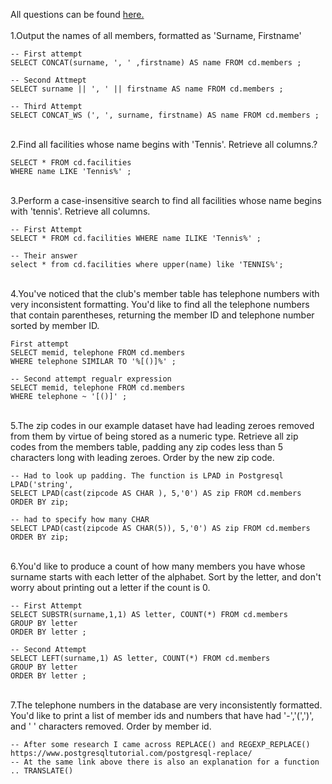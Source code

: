 All questions can be found [here.](https://pgexercises.com/questions/string/) <br>
\
1.Output the names of all members, formatted as 'Surname, Firstname'
```
-- First attempt
SELECT CONCAT(surname, ', ' ,firstname) AS name FROM cd.members ;

-- Second Attmept 
SELECT surname || ', ' || firstname AS name FROM cd.members ;

-- Third Attempt
SELECT CONCAT_WS (', ', surname, firstname) AS name FROM cd.members ;
```
\
2.Find all facilities whose name begins with 'Tennis'. Retrieve all columns.?
```
SELECT * FROM cd.facilities
WHERE name LIKE 'Tennis%' ;
```
\
3.Perform a case-insensitive search to find all facilities whose name begins with 'tennis'. Retrieve all columns.
```
-- First Attempt
SELECT * FROM cd.facilities WHERE name ILIKE 'Tennis%' ;

-- Their answer 
select * from cd.facilities where upper(name) like 'TENNIS%'; 
```
\
4.You've noticed that the club's member table has telephone numbers with very inconsistent formatting. You'd like to find all the telephone numbers that contain parentheses, returning the member ID and telephone number sorted by member ID.
```
First attempt
SELECT memid, telephone FROM cd.members
WHERE telephone SIMILAR TO '%[()]%' ;

-- Second attempt regualr expression
SELECT memid, telephone FROM cd.members
WHERE telephone ~ '[()]' ;

```
\
5.The zip codes in our example dataset have had leading zeroes removed from them by virtue of being stored as a numeric type. Retrieve all zip codes from the members table, padding any zip codes less than 5 characters long with leading zeroes. Order by the new zip code.
```
-- Had to look up padding. The function is LPAD in Postgresql LPAD('string',
SELECT LPAD(cast(zipcode AS CHAR ), 5,'0') AS zip FROM cd.members
ORDER BY zip;

-- had to specify how many CHAR
SELECT LPAD(cast(zipcode AS CHAR(5)), 5,'0') AS zip FROM cd.members
ORDER BY zip;
```
\
6.You'd like to produce a count of how many members you have whose surname starts with each letter of the alphabet. Sort by the letter, and don't worry about printing out a letter if the count is 0.
```
-- First Attempt
SELECT SUBSTR(surname,1,1) AS letter, COUNT(*) FROM cd.members
GROUP BY letter
ORDER BY letter ;

-- Second Attempt
SELECT LEFT(surname,1) AS letter, COUNT(*) FROM cd.members
GROUP BY letter
ORDER BY letter ;
```
\
7.The telephone numbers in the database are very inconsistently formatted. You'd like to print a list of member ids and numbers that have had '-','(',')', and ' ' characters removed. Order by member id.
```
-- After some research I came across REPLACE() and REGEXP_REPLACE() https://www.postgresqltutorial.com/postgresql-replace/
-- At the same link above there is also an explanation for a function .. TRANSLATE()


```
